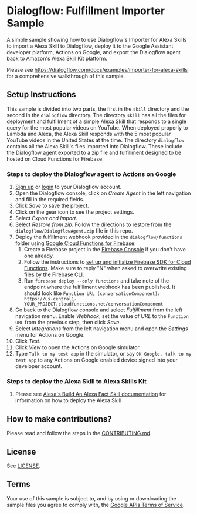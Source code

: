 # Dialogflow: Fulfillment Importer Sample

A simple sample showing how to use Dialogflow's Importer for Alexa Skills to import a Alexa Skill to Dialogflow, deploy it to the Google Assistant developer platform, Actions on Google, and export the Dialogflow agent back to Amazon's Alexa Skill Kit platform.

Please see https://dialogflow.com/docs/examples/importer-for-alexa-skills for a comprehensive walkthrough of this sample.

## Setup Instructions
This sample is divided into two parts, the first in the <code>skill</code> directory and the second in the <code>dialogflow</code> directory.  The directory <code>skill</code> has all the files for deployment and fulfillment of a simple Alexa Skill that responds to a single query for the most popular videos on YouTube.  When deployed properly to Lambda and Alexa, the Alexa Skill responds with the 5 most popular YouTube videos in the United States at the time.  The directory <code>dialogflow</code> contains all the Alexa Skill's files imported into Dialogflow. These include the Dialogflow agent exported to a zip file and fulfillment designed to be hosted on Cloud Functions for Firebase.

### Steps to deploy the Dialogflow agent to Actions on Google
1. [Sign up](https://console.dialogflow.com/api-client/authorize_url_google/nopopup) or [login](https://console.dialogflow.com/api-client/#/login) to your Dialogflow account.
1. Open the Dialogflow console, click on *Create Agent* in the left navigation and fill in the required fields.
1. Click *Save* to save the project.
1. Click on the gear icon to see the project settings.
1. Select *Export and Import*.
1. Select *Restore from zip*. Follow the directions to restore from the `dialogflow/DialogflowAgent.zip` file in this repo.
1. Deploy the fulfillment webhook provided in the `dialogflow/functions` folder using [Google Cloud Functions for Firebase](https://firebase.google.com/docs/functions/):
   1. Create a Firebase project in the [Firebase Console](https://console.firebase.google.com) if you don't have one already.
   1. Follow the instructions to [set up and initialize Firebase SDK for Cloud Functions](https://firebase.google.com/docs/functions/get-started#set_up_and_initialize_functions_sdk). Make sure to reply "N" when asked to overwrite existing files by the Firebase CLI.
   1. Run `firebase deploy --only functions` and take note of the endpoint where the fulfillment webhook has been published. It should look like `Function URL (conversationComponent): https://us-central1-YOUR_PROJECT.cloudfunctions.net/conversationComponent`
1. Go back to the Dialogflow console and select *Fulfillment* from the left navigation menu. Enable *Webhook*, set the value of *URL* to the `Function URL` from the previous step, then click *Save*.
1. Select *Integrations* from the left navigation menu and open the *Settings* menu for Actions on Google.
1. Click *Test*.
1. Click *View* to open the Actions on Google simulator.
1. Type `Talk to my test app` in the simulator, or say `OK Google, talk to my test app` to any Actions on Google enabled device signed into your developer account.

### Steps to deploy the Alexa Skill to Alexa Skills Kit
1. Please see [Alexa's Build An Alexa Fact Skill documentation](https://github.com/alexa/skill-sample-nodejs-fact/blob/master/step-by-step/1-voice-user-interface.md) for information on how to deploy the Alexa Skill


## How to make contributions?
Please read and follow the steps in the [CONTRIBUTING.md](CONTRIBUTING.md).

## License
See [LICENSE](LICENSE).

## Terms
Your use of this sample is subject to, and by using or downloading the sample files you agree to comply with, the [Google APIs Terms of Service](https://developers.google.com/terms/).
